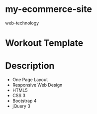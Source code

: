 # my-ecommerce-site
web-technology

# Workout Template
# Description
- One Page Layout
- Responsive Web Design
- HTML5
- CSS 3
- Bootstrap 4
- jQuery 3